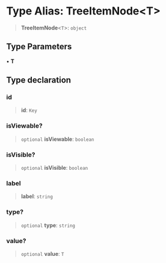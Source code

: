 # Type Alias: TreeItemNode\<T\>

> **TreeItemNode**\<`T`\>: `object`

## Type Parameters

• **T**

## Type declaration

### id

> **id**: `Key`

### isViewable?

> `optional` **isViewable**: `boolean`

### isVisible?

> `optional` **isVisible**: `boolean`

### label

> **label**: `string`

### type?

> `optional` **type**: `string`

### value?

> `optional` **value**: `T`

